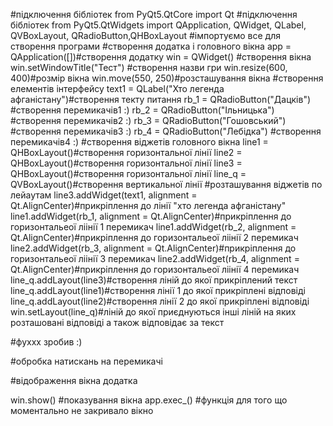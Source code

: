 #підключення бібліотек
from PyQt5.QtCore import Qt #підключення бібліотек
from PyQt5.QtWidgets import QApplication, QWidget, QLabel, QVBoxLayout, QRadioButton,QHBoxLayout #імпортуємо все для створення програми
#створення додатка і головного вікна
app = QApplication([])#створення додатку
win = QWidget() #створення вікна
win.setWindowTitle("Тест") #створення назви гри
win.resize(600, 400)#розмір вікна
win.move(550, 250)#розсташування вікна
#створення елементів інтерфейсу
text1 = QLabel("Хто легенда афганістану")#створення текту питання 
rb_1 = QRadioButton("Дацків") #створення перемикачів1 :)
rb_2 = QRadioButton("Ільницька") #створення перемикачів2 :)
rb_3 = QRadioButton("Гошовський") #створення перемикачів3 :) 
rb_4 = QRadioButton("Лебідка") #створення перемикачів4 :)
#створення віджетів головного вікна
line1 = QHBoxLayout()#створення горизонтальної лінії
line2 = QHBoxLayout()#створення горизонтальної лінії
line3 = QHBoxLayout()#створення горизонтальної лінії
line_q = QVBoxLayout()#створення вертикальної лінії
#розташування віджетів по лейаутам
line3.addWidget(text1, alignment = Qt.AlignCenter)#прикріплення до лінії "хто легенда афганістану"
line1.addWidget(rb_1, alignment = Qt.AlignCenter)#прикріплення до горизонтальеої ліінії 1 перемикач
line1.addWidget(rb_2, alignment = Qt.AlignCenter)#прикріплення до горизонтальеої ліінії 2 перемикач
line2.addWidget(rb_3, alignment = Qt.AlignCenter)#прикріплення до горизонтальеої ліінії 3 перемикач
line2.addWidget(rb_4, alignment = Qt.AlignCenter)#прикріплення до горизонтальеої ліінії 4 перемикач
line_q.addLayout(line3)#створення ліній до якої прикріплений текст
line_q.addLayout(line1)#створення лінії 1 до якої прикріплені відповіді
line_q.addLayout(line2)#створення лінії 2 до якої прикріплені відповіді
win.setLayout(line_q)#ліній до якої приєднуються інші ліній на яких розташовані відповіді а також відповідає за текст

#фуххх зробив :) 



#обробка натискань на перемикачі
 
#відображення вікна додатка 







win.show() #показування вікна
app.exec_() #функція для того що моментально не закривало вікно
